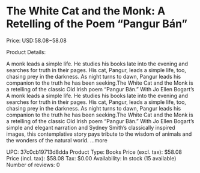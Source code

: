 # The White Cat and the Monk: A Retelling of the Poem “Pangur Bán”

Price: USD:$58.08-$58.08

Product Details:

A monk leads a simple life. He studies his books late into the evening and searches for truth in their pages. His cat, Pangur, leads a simple life, too, chasing prey in the darkness. As night turns to dawn, Pangur leads his companion to the truth he has been seeking.The White Cat and the Monk is a retelling of the classic Old Irish poem “Pangur Bán.” With Jo Ellen Bogart’s A monk leads a simple life. He studies his books late into the evening and searches for truth in their pages. His cat, Pangur, leads a simple life, too, chasing prey in the darkness. As night turns to dawn, Pangur leads his companion to the truth he has been seeking.The White Cat and the Monk is a retelling of the classic Old Irish poem “Pangur Bán.” With Jo Ellen Bogart’s simple and elegant narration and Sydney Smith’s classically inspired images, this contemplative story pays tribute to the wisdom of animals and the wonders of the natural world. ...more

UPC: 37c0cb19713d8dda
Product Type: Books
Price (excl. tax): $58.08
Price (incl. tax): $58.08
Tax: $0.00
Availability: In stock (15 available)
Number of reviews: 0